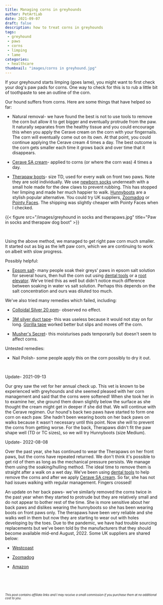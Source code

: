 ```yaml
---
title: Managing corns in greyhounds
author: PetArtLab
date: 2021-09-07
draft: false
description: how to treat corns in greyhounds
tags:
 - greyhound
 - paws
 - corns
 - limping
 - lame
categories:
 - healthcare
thumbnail: "images/corns in greyhound.jpg"
---
```


If your greyhound starts limping (goes lame), you might want to first check your dog's paw pads for corns. One way to check for this is to rub a little bit of toothpaste to see an outline of the corn. 

Our hound suffers from corns. Here are some things that have helped so far:

* Natural removal- we have found the best is not to use tools to remove the corn but allow it to get bigger and eventually protrude from the paw. It naturally separates from the healthy tissue and you could encourage this when you apply the Cerave cream on the corn with your fingernails. The corn will eventually come out on its own. At that point, you could continue applying the Cerave cream 4 times a day. The best outcome is the corn gets smaller each time it grows back and over time that it disappears. 

* [Cerave SA cream](https://amzn.to/38PvoLn)- applied to corns (or where the corn was) 4 times a day.


* [Therapaw boots](https://amzn.to/2Yzl08I)- size TD, used for every walk on front two paws. Note they are sold individually. We use [newborn socks](https://amzn.to/3E02zKR) underneath with a small hole made for the dew claws to prevent rubbing. This has stopped her limping and made her much happier to walk. [Hunnyboots](https://hunnyboots.com/) are a stylish popular alternative. You could try UK suppliers, [Zoomadog](https://zoomadog.co.uk/products/799-hunny-boots-v3-set%C2%A0of-two/?bc=no) or [Pointy Faces](https://www.pointyfaces.co.uk/sighthound-boots). The shipping was slightly cheaper with Pointy Faces when I checked. 

{{< figure src="/images/greyhound in socks and therapaws.jpg" title="Paw in socks and therapaw dog boot" >}}

<br>

Using the above method, we managed to get right paw corn much smaller. It started out as big as the left paw corn, which we are continuing to work on albeit with slow progress.

Possibly helpful:

* [Epsom salt](https://amzn.to/3yUR7w2)- many people soak their greys' paws in epsom salt solution for several hours, then hull the corn out using [dental tools](https://amzn.to/3BQoSAv) or a [root elevator](https://amzn.to/3jYxzD3). We've tried this as well but didn't notice much difference between soaking in water vs salt solution. Perhaps this depends on the salt concentration and ours was diluted too much. 

We've also tried many remedies which failed, including:

* [Colloidal Silver 20 ppm](https://amzn.to/3yR1pNK)- observed no effect.

* [3M silver duct tape](https://amzn.to/2WViN6M)- this was useless because it would not stay on for long. [Gorilla tape](https://amzn.to/3yLL8K0) worked better but slips and moves off the corn. 

* [Musher's Secret](https://amzn.to/38RXplq)- this moisturises pads temporarily but doesn't seem to affect corns.

Untested remedies:

* Nail Polish- some people apply this on the corn possibly to dry it out. 

<br>

Update- 2021-09-13

Our grey saw the vet for her annual check up. This vet is known to be experienced with greyhounds and she seemed pleased with her corn management and said that the corns were softened! When she took her in to examine her, she ground them down slightly below the surface as she thought the cream might get in deeper if she did that. We will continue with the Cerave regimen. Our hound's back two paws have started to form one corn on each paw. She hadn't been wearing boots on her back paws on walks because it wasn't necessary until this point. Now she will to prevent the corns from getting worse. For the back, Therapaws didn't fit the paw shape well (TD or TC sizes), so we will try Hunnyboots (size Medium). 

Update- 2022-08-08

Over the past year, she has continued to wear the Therapaws on her front paws, but the corns have repeated returned. We don't think it's possible to get rid of them as long as the mechanical pressure persists. We manage them using the soaking/hulling method. The ideal time to remove them is straight after a walk on a wet day. We've been using [dental tools]((https://smile.amazon.co.uk/HOKIN-Remover-Cleaning-Filling-Stainless/dp/B08DNZWR33/ref=sr_1_7?crid=2F368C2KY5UK9&keywords=dental+tools&qid=1659952007&sprefix=dental+tools%2Caps%2C82&sr=8-7)) to help remove the corns and after we apply [Cerave SA cream](https://amzn.to/38PvoLn). So far, she has not had issues walking with regular management. Fingers crossed!

An update on her back paws- we've similarly removed the corns twice in the past year when they started to protrude but they are relatively small and do not appear to bother rest of the time. She is more sensitive about her back paws and dislikes wearing the hunnyboots so she has been wearing boots on front paws only. The therapaws have been very reliable and she walks well in them but now they are starting to wear out with holes developing by the toes. Due to the pandemic, we have had trouble sourcing replacements but we've been told by the manufacturers that they should become available mid-end August, 2022. Some UK suppliers are shared below:

* [Westcoast](https://westcoasthydrotherapy.co.uk/product/therapaw/)

* [Zoomadog](https://zoomadog.co.uk/products/142-tp-therapaw-protective-dog-boot-single-boot)

* [Amazon](https://smile.amazon.co.uk/Westcoast-Thera-Paw-Padded-Size-TB/dp/B0074IYFSE/ref=sr_1_5?crid=2H5U6X5VR30N0&keywords=therapaw+td&qid=1659953685&sprefix=therapaw+td%2Caps%2C97&sr=8-5)

<br>


<br>


<br>



<sub><sup>_This post contains affiliate links and I may receive a small commission if you purchase them at no additional cost to you._</sup></sub>
